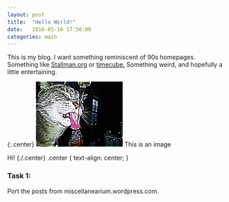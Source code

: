 ```yaml
---
layout: post
title:  "Hello World!"
date:   2016-05-16 17:50:00
categories: main
---
```

This is my blog. I want something reminiscent of 90s homepages. Something like [Stallman.org](http://stallman.org) or [timecube.](timecube.com) Something weird, and hopefully a little entertaining.

{:.center}
![Rena](https://raw.githubusercontent.com/patmarks/patmarks.github.io/master/images/gif2.gif)
This is an image

Hi!
{:/.center}
.center {
  text-align: center;
}


### Task 1:
Port the posts from miscellanearium.wordpress.com.

